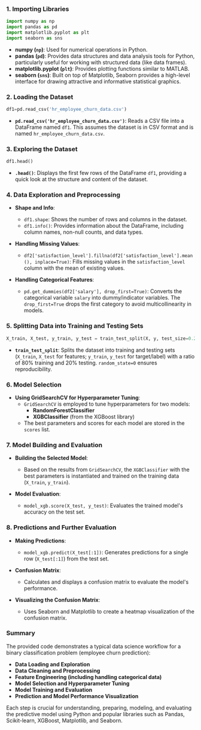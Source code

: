 ### 1. Importing Libraries

```python
import numpy as np 
import pandas as pd 
import matplotlib.pyplot as plt
import seaborn as sns
```

- **numpy (`np`)**: Used for numerical operations in Python.
- **pandas (`pd`)**: Provides data structures and data analysis tools for Python, particularly useful for working with structured data (like data frames).
- **matplotlib.pyplot (`plt`)**: Provides plotting functions similar to MATLAB.
- **seaborn (`sns`)**: Built on top of Matplotlib, Seaborn provides a high-level interface for drawing attractive and informative statistical graphics.

### 2. Loading the Dataset

```python
df1=pd.read_csv('hr_employee_churn_data.csv')
```

- **`pd.read_csv('hr_employee_churn_data.csv')`**: Reads a CSV file into a DataFrame named `df1`. This assumes the dataset is in CSV format and is named `hr_employee_churn_data.csv`.

### 3. Exploring the Dataset

```python
df1.head()
```

- **`.head()`**: Displays the first few rows of the DataFrame `df1`, providing a quick look at the structure and content of the dataset.

### 4. Data Exploration and Preprocessing

- **Shape and Info**: 
  - `df1.shape`: Shows the number of rows and columns in the dataset.
  - `df1.info()`: Provides information about the DataFrame, including column names, non-null counts, and data types.

- **Handling Missing Values**: 
  - `df2['satisfaction_level'].fillna(df2['satisfaction_level'].mean(), inplace=True)`: Fills missing values in the `satisfaction_level` column with the mean of existing values.

- **Handling Categorical Features**: 
  - `pd.get_dummies(df2['salary'], drop_first=True)`: Converts the categorical variable `salary` into dummy/indicator variables. The `drop_first=True` drops the first category to avoid multicollinearity in models.

### 5. Splitting Data into Training and Testing Sets

```python
X_train, X_test, y_train, y_test = train_test_split(X, y, test_size=0.2, random_state=0)
```

- **`train_test_split`**: Splits the dataset into training and testing sets (`X_train`, `X_test` for features; `y_train`, `y_test` for target/label) with a ratio of 80% training and 20% testing. `random_state=0` ensures reproducibility.

### 6. Model Selection

- **Using GridSearchCV for Hyperparameter Tuning**: 
  - `GridSearchCV` is employed to tune hyperparameters for two models:
    - **RandomForestClassifier**
    - **XGBClassifier** (from the XGBoost library)
  - The best parameters and scores for each model are stored in the `scores` list.

### 7. Model Building and Evaluation

- **Building the Selected Model**: 
  - Based on the results from `GridSearchCV`, the `XGBClassifier` with the best parameters is instantiated and trained on the training data (`X_train`, `y_train`).

- **Model Evaluation**: 
  - `model_xgb.score(X_test, y_test)`: Evaluates the trained model's accuracy on the test set.

### 8. Predictions and Further Evaluation

- **Making Predictions**: 
  - `model_xgb.predict(X_test[:1])`: Generates predictions for a single row (`X_test[:1]`) from the test set.

- **Confusion Matrix**: 
  - Calculates and displays a confusion matrix to evaluate the model's performance.

- **Visualizing the Confusion Matrix**: 
  - Uses Seaborn and Matplotlib to create a heatmap visualization of the confusion matrix.

### Summary

The provided code demonstrates a typical data science workflow for a binary classification problem (employee churn prediction):

- **Data Loading and Exploration**
- **Data Cleaning and Preprocessing**
- **Feature Engineering (including handling categorical data)**
- **Model Selection and Hyperparameter Tuning**
- **Model Training and Evaluation**
- **Prediction and Model Performance Visualization**

Each step is crucial for understanding, preparing, modeling, and evaluating the predictive model using Python and popular libraries such as Pandas, Scikit-learn, XGBoost, Matplotlib, and Seaborn.